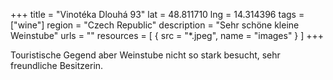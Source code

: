 +++
title = "Vinotéka Dlouhá 93"
lat = 48.811710
lng = 14.314396
tags = ["wine"]
region = "Czech Republic"
description = "Sehr schöne kleine Weinstube"
urls = ""
resources = [
    { src = "*.jpeg", name = "images" }
]
+++

Touristische Gegend aber Weinstube nicht so stark besucht, sehr freundliche Besitzerin.